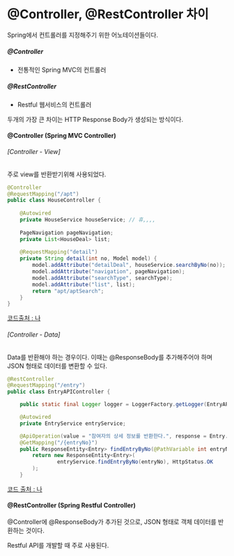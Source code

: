 # @Controller, @RestController 차이



Spring에서 컨트롤러를 지정해주기 위한 어노테이션들이다.



##### @Controller

- 전통적인 Spring MVC의 컨트롤러



##### @RestController

- Restful 웹서비스의 컨트롤러



두개의 가장 큰 차이는 HTTP Response Body가 생성되는 방식이다.





#### @Controller (Spring MVC Controller)

###### [Controller - View]

주로 view를 반환받기위해 사용되었다.

```java
@Controller
@RequestMapping("/apt")
public class HouseController {
	
	@Autowired
	private HouseService houseService; // 휴,,,,
	
	PageNavigation pageNavigation;
	private List<HouseDeal> list;
	
	@RequestMapping("detail")
	private String detail(int no, Model model) {
		model.addAttribute("detailDeal", houseService.searchByNo(no));
		model.addAttribute("navigation", pageNavigation);
		model.addAttribute("searchType", searchType);
		model.addAttribute("list", list);
		return "apt/aptSearch";
	}
}


```

[코드출처 : 나](https://github.com/oheong/HappyHouse_back-end/blob/master/src/main/java/com/ssafy/happyhouse/controller/HouseController.java)



###### [Controller - Data]

Data를 반환해야 하는 경우이다. 이때는 @ResponseBody를 추가해주어야 하며 JSON 형태로 데이터를 변환할 수 있다.



```java
@RestController
@RequestMapping("/entry")
public class EntryAPIController {

    public static final Logger logger = LoggerFactory.getLogger(EntryAPIController.class);

    @Autowired
    private EntryService entryService;

    @ApiOperation(value = "참여자의 상세 정보를 반환한다.", response = Entry.class)
    @GetMapping("/{entryNo}")
    public ResponseEntity<Entry> findEntryByNo(@PathVariable int entryNo) throws Exception {
        return new ResponseEntity<Entry>(
                entryService.findEntryByNo(entryNo), HttpStatus.OK
        );
    }

```

[코드 출처 : 나](https://github.com/oheong/Possible_Red/blob/master/backend/src/main/java/com/ssafy/SNS201/controller/EntryAPIController.java)

#### @RestController (Spring Restful Controller)

@Controller에 @ResponseBody가 추가된 것으로, JSON 형태로 객체 데이터를 반환하는 것이다.

Restful API를 개발할 때 주로 사용된다.




